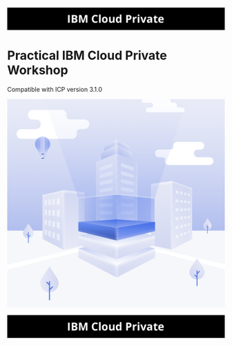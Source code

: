



![icp000](images/icp000.png)

# Practical IBM Cloud Private Workshop



Compatible with ICP version 3.1.0

![ICP Logo](./images/logoicp.png)



![icp000](images/icp000.png)